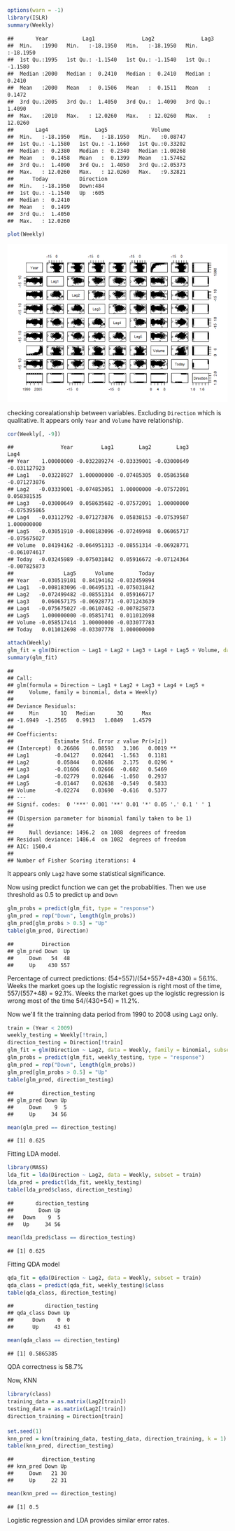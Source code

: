 ``` r
options(warn = -1)
library(ISLR)
summary(Weekly)
```

    ##       Year           Lag1               Lag2               Lag3         
    ##  Min.   :1990   Min.   :-18.1950   Min.   :-18.1950   Min.   :-18.1950  
    ##  1st Qu.:1995   1st Qu.: -1.1540   1st Qu.: -1.1540   1st Qu.: -1.1580  
    ##  Median :2000   Median :  0.2410   Median :  0.2410   Median :  0.2410  
    ##  Mean   :2000   Mean   :  0.1506   Mean   :  0.1511   Mean   :  0.1472  
    ##  3rd Qu.:2005   3rd Qu.:  1.4050   3rd Qu.:  1.4090   3rd Qu.:  1.4090  
    ##  Max.   :2010   Max.   : 12.0260   Max.   : 12.0260   Max.   : 12.0260  
    ##       Lag4               Lag5              Volume       
    ##  Min.   :-18.1950   Min.   :-18.1950   Min.   :0.08747  
    ##  1st Qu.: -1.1580   1st Qu.: -1.1660   1st Qu.:0.33202  
    ##  Median :  0.2380   Median :  0.2340   Median :1.00268  
    ##  Mean   :  0.1458   Mean   :  0.1399   Mean   :1.57462  
    ##  3rd Qu.:  1.4090   3rd Qu.:  1.4050   3rd Qu.:2.05373  
    ##  Max.   : 12.0260   Max.   : 12.0260   Max.   :9.32821  
    ##      Today          Direction 
    ##  Min.   :-18.1950   Down:484  
    ##  1st Qu.: -1.1540   Up  :605  
    ##  Median :  0.2410             
    ##  Mean   :  0.1499             
    ##  3rd Qu.:  1.4050             
    ##  Max.   : 12.0260

``` r
plot(Weekly)
```

![](10_files/figure-markdown_github/unnamed-chunk-2-1.png)

checking corealationship between variables. Excluding `Direction` which is qualitative. It appears only `Year` and `Volume` have relationship.

``` r
cor(Weekly[, -9])
```

    ##               Year         Lag1        Lag2        Lag3         Lag4
    ## Year    1.00000000 -0.032289274 -0.03339001 -0.03000649 -0.031127923
    ## Lag1   -0.03228927  1.000000000 -0.07485305  0.05863568 -0.071273876
    ## Lag2   -0.03339001 -0.074853051  1.00000000 -0.07572091  0.058381535
    ## Lag3   -0.03000649  0.058635682 -0.07572091  1.00000000 -0.075395865
    ## Lag4   -0.03112792 -0.071273876  0.05838153 -0.07539587  1.000000000
    ## Lag5   -0.03051910 -0.008183096 -0.07249948  0.06065717 -0.075675027
    ## Volume  0.84194162 -0.064951313 -0.08551314 -0.06928771 -0.061074617
    ## Today  -0.03245989 -0.075031842  0.05916672 -0.07124364 -0.007825873
    ##                Lag5      Volume        Today
    ## Year   -0.030519101  0.84194162 -0.032459894
    ## Lag1   -0.008183096 -0.06495131 -0.075031842
    ## Lag2   -0.072499482 -0.08551314  0.059166717
    ## Lag3    0.060657175 -0.06928771 -0.071243639
    ## Lag4   -0.075675027 -0.06107462 -0.007825873
    ## Lag5    1.000000000 -0.05851741  0.011012698
    ## Volume -0.058517414  1.00000000 -0.033077783
    ## Today   0.011012698 -0.03307778  1.000000000

``` r
attach(Weekly)
glm_fit = glm(Direction ~ Lag1 + Lag2 + Lag3 + Lag4 + Lag5 + Volume, data = Weekly, family = binomial)
summary(glm_fit)
```

    ## 
    ## Call:
    ## glm(formula = Direction ~ Lag1 + Lag2 + Lag3 + Lag4 + Lag5 + 
    ##     Volume, family = binomial, data = Weekly)
    ## 
    ## Deviance Residuals: 
    ##     Min       1Q   Median       3Q      Max  
    ## -1.6949  -1.2565   0.9913   1.0849   1.4579  
    ## 
    ## Coefficients:
    ##             Estimate Std. Error z value Pr(>|z|)   
    ## (Intercept)  0.26686    0.08593   3.106   0.0019 **
    ## Lag1        -0.04127    0.02641  -1.563   0.1181   
    ## Lag2         0.05844    0.02686   2.175   0.0296 * 
    ## Lag3        -0.01606    0.02666  -0.602   0.5469   
    ## Lag4        -0.02779    0.02646  -1.050   0.2937   
    ## Lag5        -0.01447    0.02638  -0.549   0.5833   
    ## Volume      -0.02274    0.03690  -0.616   0.5377   
    ## ---
    ## Signif. codes:  0 '***' 0.001 '**' 0.01 '*' 0.05 '.' 0.1 ' ' 1
    ## 
    ## (Dispersion parameter for binomial family taken to be 1)
    ## 
    ##     Null deviance: 1496.2  on 1088  degrees of freedom
    ## Residual deviance: 1486.4  on 1082  degrees of freedom
    ## AIC: 1500.4
    ## 
    ## Number of Fisher Scoring iterations: 4

It appears only `Lag2` have some statistical significance.

Now using predict function we can get the probablities. Then we use threshold as 0.5 to predict `Up` and `Down`

``` r
glm_probs = predict(glm_fit, type = "response")
glm_pred = rep("Down", length(glm_probs))
glm_pred[glm_probs > 0.5] = "Up"
table(glm_pred, Direction)
```

    ##         Direction
    ## glm_pred Down  Up
    ##     Down   54  48
    ##     Up    430 557

Percentage of currect predictions: (54+557)/(54+557+48+430) = 56.1%. Weeks the market goes up the logistic regression is right most of the time, 557/(557+48) = 92.1%. Weeks the market goes up the logistic regression is wrong most of the time 54/(430+54) = 11.2%.

Now we'll fit the trainning data period from 1990 to 2008 using `Lag2` only.

``` r
train = (Year < 2009)
weekly_testing = Weekly[!train,]
direction_testing = Direction[!train]
glm_fit = glm(Direction ~ Lag2, data = Weekly, family = binomial, subset = train)
glm_probs = predict(glm_fit, weekly_testing, type = "response")
glm_pred = rep("Down", length(glm_probs))
glm_pred[glm_probs > 0.5] = "Up"
table(glm_pred, direction_testing)
```

    ##         direction_testing
    ## glm_pred Down Up
    ##     Down    9  5
    ##     Up     34 56

``` r
mean(glm_pred == direction_testing)
```

    ## [1] 0.625

Fitting LDA model.

``` r
library(MASS)
lda_fit = lda(Direction ~ Lag2, data = Weekly, subset = train)
lda_pred = predict(lda_fit, weekly_testing)
table(lda_pred$class, direction_testing)
```

    ##       direction_testing
    ##        Down Up
    ##   Down    9  5
    ##   Up     34 56

``` r
mean(lda_pred$class == direction_testing)
```

    ## [1] 0.625

Fitting QDA model

``` r
qda_fit = qda(Direction ~ Lag2, data = Weekly, subset = train)
qda_class = predict(qda_fit, weekly_testing)$class
table(qda_class, direction_testing)
```

    ##          direction_testing
    ## qda_class Down Up
    ##      Down    0  0
    ##      Up     43 61

``` r
mean(qda_class == direction_testing)
```

    ## [1] 0.5865385

QDA correctness is 58.7%

Now, KNN

``` r
library(class)
training_data = as.matrix(Lag2[train])
testing_data = as.matrix(Lag2[!train])
direction_training = Direction[train]

set.seed(1)
knn_pred = knn(training_data, testing_data, direction_training, k = 1)
table(knn_pred, direction_testing)
```

    ##         direction_testing
    ## knn_pred Down Up
    ##     Down   21 30
    ##     Up     22 31

``` r
mean(knn_pred == direction_testing)
```

    ## [1] 0.5

Logistic regression and LDA provides similar error rates.
